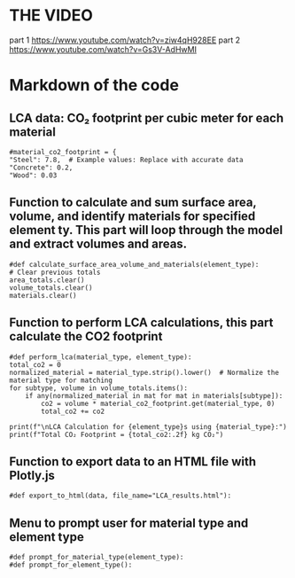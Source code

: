 # THE VIDEO 
part 1 https://www.youtube.com/watch?v=ziw4qH928EE
part 2 https://www.youtube.com/watch?v=Gs3V-AdHwMI

# Markdown of the code 
## LCA data: CO₂ footprint per cubic meter for each material
    #material_co2_footprint = {
    "Steel": 7.8,  # Example values: Replace with accurate data
    "Concrete": 0.2,
    "Wood": 0.03


## Function to calculate and sum surface area, volume, and identify materials for specified element ty. This part will loop through the model and extract volumes and areas. 
    #def calculate_surface_area_volume_and_materials(element_type):
    # Clear previous totals
    area_totals.clear()
    volume_totals.clear()
    materials.clear()
    

## Function to perform LCA calculations, this part calculate the CO2 footprint 

    #def perform_lca(material_type, element_type):
    total_co2 = 0
    normalized_material = material_type.strip().lower()  # Normalize the material type for matching
    for subtype, volume in volume_totals.items():
        if any(normalized_material in mat for mat in materials[subtype]):
            co2 = volume * material_co2_footprint.get(material_type, 0)
            total_co2 += co2
    
    print(f"\nLCA Calculation for {element_type}s using {material_type}:")
    print(f"Total CO₂ Footprint = {total_co2:.2f} kg CO₂")
  


## Function to export data to an HTML file with Plotly.js
    #def export_to_html(data, file_name="LCA_results.html"):
 

## Menu to prompt user for material type and element type 
    #def prompt_for_material_type(element_type):
    #def prompt_for_element_type():
    

